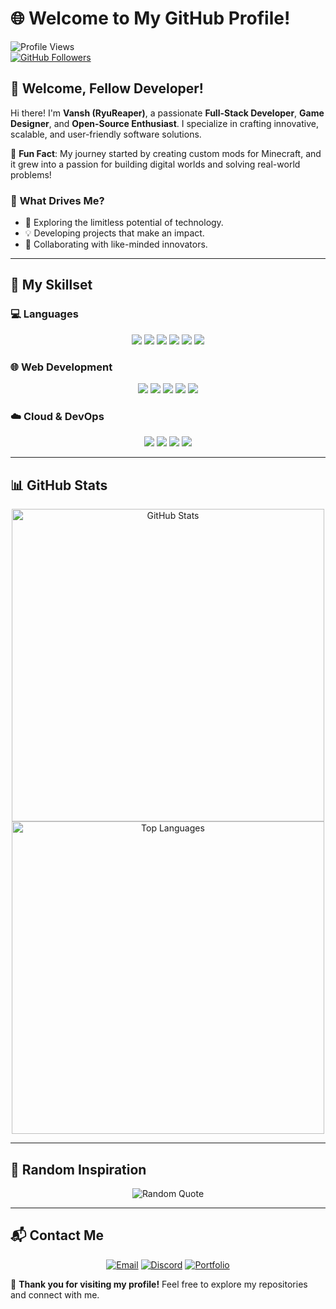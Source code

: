 # 🌐 Welcome to My GitHub Profile!  

![Profile Views](https://komarev.com/ghpvc/?username=Ryu-Dev-here&style=flat-square&color=blue)  
[![GitHub Followers](https://img.shields.io/github/followers/Ryu-Dev-Here?label=Follow%20Me&style=social)](https://github.com/RyuReaper)  

## 🎉 Welcome, Fellow Developer!  

Hi there! I'm **Vansh (RyuReaper)**, a passionate **Full-Stack Developer**, **Game Designer**, and **Open-Source Enthusiast**. I specialize in crafting innovative, scalable, and user-friendly software solutions.  

🌟 **Fun Fact**: My journey started by creating custom mods for Minecraft, and it grew into a passion for building digital worlds and solving real-world problems!  

### 🔭 **What Drives Me?**  
- 🚀 Exploring the limitless potential of technology.  
- 💡 Developing projects that make an impact.  
- 🤝 Collaborating with like-minded innovators.  

---

## 🚀 My Skillset  

### 💻 **Languages**  
<p align="center">
  <img src="https://img.shields.io/badge/Java-ED8B00?style=for-the-badge&logo=java&logoColor=white"/>
  <img src="https://img.shields.io/badge/Python-3776AB?style=for-the-badge&logo=python&logoColor=white"/>
  <img src="https://img.shields.io/badge/C++-00599C?style=for-the-badge&logo=cplusplus&logoColor=white"/>
  <img src="https://img.shields.io/badge/JavaScript-F7DF1E?style=for-the-badge&logo=javascript&logoColor=black"/>
  <img src="https://img.shields.io/badge/TypeScript-007ACC?style=for-the-badge&logo=typescript&logoColor=white"/>
  <img src="https://img.shields.io/badge/Rust-000000?style=for-the-badge&logo=rust&logoColor=white"/>
</p>

### 🌐 **Web Development**  
<p align="center">
  <img src="https://img.shields.io/badge/HTML5-E34F26?style=for-the-badge&logo=html5&logoColor=white"/>
  <img src="https://img.shields.io/badge/CSS3-1572B6?style=for-the-badge&logo=css3&logoColor=white"/>
  <img src="https://img.shields.io/badge/React-20232A?style=for-the-badge&logo=react&logoColor=61DAFB"/>
  <img src="https://img.shields.io/badge/Vue.js-4FC08D?style=for-the-badge&logo=vue.js&logoColor=white"/>
  <img src="https://img.shields.io/badge/SASS-CC6699?style=for-the-badge&logo=sass&logoColor=white"/>
</p>

### ☁️ **Cloud & DevOps**  
<p align="center">
  <img src="https://img.shields.io/badge/Docker-2496ED?style=for-the-badge&logo=docker&logoColor=white"/>
  <img src="https://img.shields.io/badge/Kubernetes-326CE5?style=for-the-badge&logo=kubernetes&logoColor=white"/>
  <img src="https://img.shields.io/badge/Amazon_AWS-232F3E?style=for-the-badge&logo=amazon-aws&logoColor=white"/>
  <img src="https://img.shields.io/badge/Google_Cloud-4285F4?style=for-the-badge&logo=google-cloud&logoColor=white"/>
</p>

---

## 📊 GitHub Stats  

<p align="center">
  <img src="https://github-readme-stats.vercel.app/api?username=Ryu-Dev-here&show_icons=true&theme=radical" alt="GitHub Stats" width="500"/>
  <img src="https://github-readme-stats.vercel.app/api/top-langs/?username=Ryu-Dev-here&layout=compact&theme=radical" alt="Top Languages" width="500"/>
</p>

---

## 🎨 Random Inspiration  

<p align="center">
  <img src="https://quotes-github-readme.vercel.app/api?type=horizontal&theme=radical" alt="Random Quote"/>
</p>

---

## 📬 Contact Me  

<p align="center">
  <a href="mailto:ryureaper133@gmail.com"><img src="https://img.shields.io/badge/Email-D14836?style=for-the-badge&logo=gmail&logoColor=white" alt="Email"/></a>
  <a href="https://discord.com/users/445619517276684351"><img src="https://img.shields.io/badge/Discord-7289DA?style=for-the-badge&logo=discord&logoColor=white" alt="Discord"/></a>
  <a href="https://ryu-here.vercel.app"><img src="https://img.shields.io/badge/Portfolio-4285F4?style=for-the-badge&logo=google-chrome&logoColor=white" alt="Portfolio"/></a>
</p>

🎉 **Thank you for visiting my profile!** Feel free to explore my repositories and connect with me.
